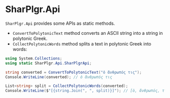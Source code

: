 # SharPlgr.Api
`SharPlgr.Api` provides some APIs as static methods.

- `ConvertToPolytonicText` method converts an ASCII string into a string in polytonic Greek.
- `CollectPolytonicWords` method splits a text in polytonic Greek into words:

```c#
using System.Collections;
using static SharPlgr.Api.SharPlgrApi;

string converted = ConvertToPolytonicText("ὁ ἄνθρωπός τις");
Console.WriteLine(converted); // ὁ ἄνθρωπός τις

List<string> split = CollectPolytonicWords(converted);
Console.WriteLine($"[{string.Join(", ", split)}]"); // [ὁ, ἄνθρωπός, τις]
```
